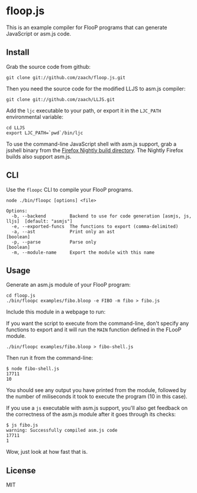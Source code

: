 # floop.js

This is an example compiler for FlooP programs that can generate JavaScript or asm.js code.

## Install

Grab the source code from github:

    git clone git://github.com/zaach/floop.js.git

Then you need the source code for the modified LLJS to asm.js compiler:

    git clone git://github.com/zaach/LLJS.git

Add the `ljc` executable to your path, or export it in the `LJC_PATH` environmental variable:

    cd LLJS
    export LJC_PATH=`pwd`/bin/ljc

To use the command-line JavaScript shell with asm.js support, grab a jsshell binary from the [Firefox Nightly build directory](http://ftp.mozilla.org/pub/mozilla.org/firefox/nightly/latest-trunk/). The Nightly Firefox builds also support asm.js.

## CLI
Use the `floopc` CLI to compile your FlooP programs.

    node ./bin/floopc [options] <file>

    Options:
      -b, --backend         Backend to use for code generation [asmjs, js, lljs]  [default: "asmjs"]
      -e, --exported-funcs  The functions to export (comma-delimited)
      -a, --ast             Print only an ast                                     [boolean]
      -p, --parse           Parse only                                            [boolean]
      -m, --module-name     Export the module with this name

## Usage

Generate an asm.js module of your FlooP program:

    cd floop.js
    ./bin/floopc examples/fibo.bloop -e FIBO -m fibo > fibo.js

Include this module in a webpage to run:

  <script src="fibo.js"></script>
  <script>
    // log the 8th fibonacci number
    console.log(fibo.FIBO(8));
  </script>

If you want the script to execute from the command-line, don't specify any functions to export and it will run the `MAIN` function defined in the FLooP module.

    ./bin/floopc examples/fibo.bloop > fibo-shell.js

Then run it from the command-line:

    $ node fibo-shell.js
    17711
    10

You should see any output you have printed from the module, followed by the number of miliseconds it took to execute the program (10 in this case).

If you use a `js` executable with asm.js support, you'll also get feedback on the correctness of the asm.js module after it goes through its checks:

    $ js fibo.js
    warning: Successfully compiled asm.js code
    17711
    1

Wow, just look at how fast that is.


## License

MIT
